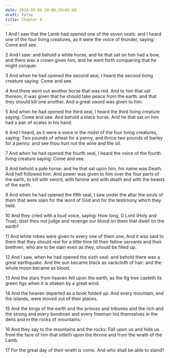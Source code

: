 ```yaml
---
date: 2024-09-06 20:00:25+02:00
draft: false
title: Chapter 6
---
```




1 And I saw that the Lamb had opened one of the seven seals: and I heard one of the four living creatures, as it were the voice of thunder, saying: Come and see.

2 And I saw: and behold a white horse, and he that sat on him had a bow, and there was a crown given him, and he went forth conquering that he might conquer.

3 And when he had opened the second seal, I heard the second living creature saying: Come and see.

4 And there went out another horse that was red. And to him that sat thereon, it was given that he should take peace from the earth: and that they should kill one another. And a great sword was given to him.

5 And when he had opened the third seal, I heard the third living creature saying: Come and see. And behold a black horse. And he that sat on him had a pair of scales in his hand.

6 And I heard, as it were a voice in the midst of the four living creatures, saying: Two pounds of wheat for a penny, and thrice two pounds of barley for a penny: and see thou hurt not the wine and the oil.

7 And when he had opened the fourth seal, I heard the voice of the fourth living creature saying: Come and see.

8 And behold a pale horse: and he that sat upon him, his name was Death. And hell followed him. And power was given to him over the four parts of the earth, to kill with sword, with famine and with death and with the beasts of the earth.

9 And when he had opened the fifth seal, I saw under the altar the souls of them that were slain for the word of God and for the testimony which they held.

10 And they cried with a loud voice, saying: How long, O Lord (Holy and True), dost thou not judge and revenge our blood on them that dwell on the earth?

11 And white robes were given to every one of them one; And it was said to them that they should rest for a little time till their fellow servants and their brethren, who are to be slain even as they, should be filled up.

12 And I saw, when he had opened the sixth seal: and behold there was a great earthquake. And the sun became black as sackcloth of hair: and the whole moon became as blood.

13 And the stars from heaven fell upon the earth, as the fig tree casteth its green figs when it is shaken by a great wind.

14 And the heaven departed as a book folded up. And every mountain, and the islands, were moved out of their places.

15 And the kings of the earth and the princes and tribunes and the rich and the strong and every bondman and every freeman hid themselves in the dens and in the rocks of mountains:

16 And they say to the mountains and the rocks: Fall upon us and hide us from the face of him that sitteth upon the throne and from the wrath of the Lamb.

17 For the great day of their wrath is come. And who shall be able to stand?

